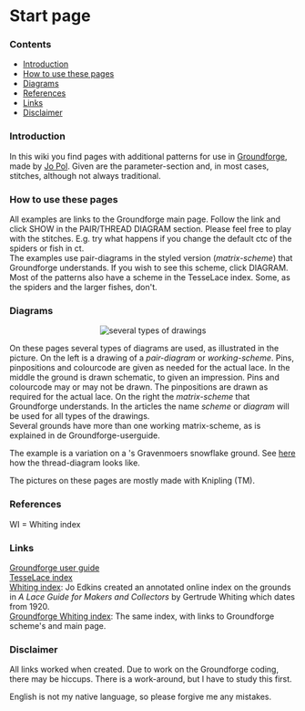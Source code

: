 <body>
<h1>Start page</h1>

<h3>Contents</h3>
<ul>
<li><a href="#main-intr">Introduction</a></li>
<li><a href="#main-hwto">How to use these pages</a></li>
<li><a href="#main-diag">Diagrams</a></li>
<li><a href="#main-refe">References</a></li>
<li><a href="#main-link">Links</a></li>
<li><a href="#main-disc">Disclaimer</a></li>
</ul>
                     
<h3 id="main-intr">Introduction</h3>
<p>In this wiki you find pages with additional patterns for use in <a href="https://d-bl.github.io/GroundForge/">Groundforge</a>, made by <a href="https://github.com/jo-pol">Jo Pol</a>. Given are the parameter-section and, in most cases, stitches, although not always traditional.</p>

<h3 id="main-hwto">How to use these pages</h3>
<p>All examples are links to the Groundforge main page. Follow the link and click <span class="elem">SHOW</span> in the <span class="elem">PAIR/THREAD DIAGRAM</span> section. Please feel free to play with the stitches. E.g. try what happens if you change the default <span class="stch">ctc</span> of the spiders or fish in <span class="stch">ct</span>.<br>
The examples use pair-diagrams in the styled version (<i>matrix-scheme</i>) that Groundforge understands. If you wish to see this scheme, click <span class="elem">DIAGRAM</span>.<br>
Most of the patterns also have a scheme in the TesseLace index. Some, as the spiders and the larger fishes, don't.</p>

<h3 id="main-diag">Diagrams</h3>
<p align="center"><img alt="several types of drawings" src="https://maetempels.github.io/MAE-gf/images/gf%20picts.png"></p>  
<p>On these pages several types of diagrams are used, as illustrated in the picture. On the left is a drawing of a <i>pair-diagram</i> or <i>working-scheme</i>. Pins, pinpositions and colourcode are given as needed for the actual lace. In the middle the ground is drawn schematic, to given an impression. Pins and colourcode may or may not be drawn. The pinpositions are drawn as required for the actual lace. On the right the <i>matrix-scheme</i> that Groundforge understands. In the articles the name <i>scheme</i> or <i>diagram</i> will be used for all types of the drawings.<br> 
Several grounds have more than one working matrix-scheme, as is explained in de Groundforge-userguide.</p>
<p>The example is a variation on a 's Gravenmoers snowflake ground. See <a href="https://d-bl.github.io/GroundForge/index.html?m=--B-C---%0A-E-5-O-K%0A5-----5-%0A-------5%3Bbricks%3B24%3B24%3B0%3B0&s1=c%20F4%3Dctct%20B2%3Dtct%20B4%3Dtctc%20A1%3Dcl%20C1%3Dcr">here</a> how the thread-diagram looks like.</p>
<p>The pictures on these pages are mostly made with Knipling (TM).</p>

<h3 id="main-refe">References</h3>
<p>
WI = Whiting index
</p>

<h3 id="main-link">Links</h3>
<p>
<a href="https://d-bl.github.io/GroundForge/help/">Groundforge user guide</a><br>
<a href="https://github.com/d-bl/GroundForge/wiki/TesseLace-Index">TesseLace index</a><br>
<a href="http://gwydir.demon.co.uk/jo/lace/whiting/index.htm#picindex">Whiting index</a>: Jo Edkins created an annotated online index on the grounds in <i>A Lace Guide for Makers and Collectors</i> by Gertrude Whiting which dates from 1920.<br>
<a href="https://github.com/d-bl/GroundForge/wiki/Whiting-Index">Groundforge Whiting index</a>: The same index, with links to Groundforge scheme's and main page.
</p>

<h3 id="main-disc">Disclaimer</h3>
<p>All links worked when created. Due to work on the Groundforge coding, there may be hiccups. There is a work-around, but I have to study this first.</p>
<p>English is not my native language, so please forgive me any mistakes.</p>

</body>
